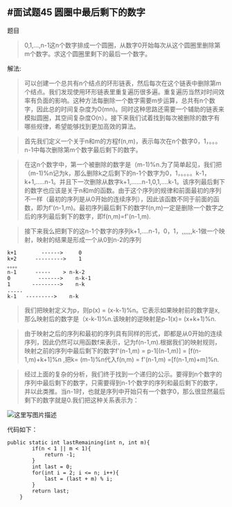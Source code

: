 #面试题45 圆圈中最后剩下的数字
---

题目

>0,1,...,n-1这n个数字排成一个圆圈，从数字0开始每次从这个圆圈里删除第m个数字。求这个圆圈里剩下的最后一个数字。


解法:

>可以创建一个总共有n个结点的环形链表，然后每次在这个链表中删除第m个结点。我们发现使用环形链表里重复遍历很多遍。重复遍历当然对时间效率有负面的影响。这种方法每删除一个数字需要m步运算，总共有n个数字，因此总的时间复杂度为O(mn)。同时这种思路还需要一个辅助的链表来模拟圆圈，其空间复杂度O(n）。接下来我们试着找到每次被删除的数字有哪些规律，希望能够找到更加高效的算法。


>首先我们定义一个关于n和m的方程f(n,m)，表示每次在n个数字0，1，。。。n-1中每次删除第m个数字最后剩下的数字。

>在这n个数字中，第一个被删除的数字是（m-1)%n.为了简单起见，我们把（m-1)%n记为k，那么删除k之后剩下的n-1个数字为0，1，。。。。k-1，k+1,.....n-1。并且下一次删除从数字k+1,......n-1,0,1,....k-1。该序列最后剩下的数字也应该是关于n和m的函数。由于这个序列的规律和前面最初的序列不一样（最初的序列是从0开始的连续序列），因此该函数不同于前面的函数，即为f'(n-1,m)。最初序列最后剩下的数字f(n,m)一定是删除一个数字之后的序列最后剩下的数字，即f(n,m)=f'(n-1,m).

>接下来我么把剩下的这n-1个数字的序列k+1,....n-1，0，1，,,,,,,k-1做一个映射，映射的结果是形成一个从0到n-2的序列

```
k+1        ------>     0
k+2      --------->    1
。。。。
n-1      -----    > n-k-2
0         ------->    n-k-1
1       --------->    n-k
.....
k-1   --------->    n-k
```

>我们把映射定义为p，则p(x) = (x-k-1)%n。它表示如果映射前的数字是x,那么映射后的数字是（x-k-1)%n.该映射的逆映射是p-1(x)= (x+k+1)%n.

>由于映射之后的序列和最初的序列具有同样的形式，即都是从0开始的连续序列，因此仍然可以用函数f来表示，记为f(n-1,m).根据我们的映射规则，映射之前的序列中最后剩下的数字f'(n-1,m) = p-1[(n-1,m)] = [f(n-1,m)+k+1]%n ,把k= (m-1)%n代入f(n,m) = f'(n-1,m) =[f(n-1,m)+m]%n.

>经过上面的复杂的分析，我们终于找到一个递归的公示。要得到n个数字的序列中最后剩下的数字，只需要得到n-1个数字的序列和最后剩下的数字，并以此类推。当n-1时，也就是序列中开始只有一个数字0，那么很显然最后剩下的数字就是0.我们把这种关系表示为：

![这里写图片描述](http://img.blog.csdn.net/20160705171823279)

代码如下：

```
public static int lastRemaining(int n, int m){
		if(n < 1 || m < 1){
			return -1;
		}
		int last = 0;
		for(int i = 2; i <= n; i++){
			last = (last + m) % i;
		}
		return last;
	}
```